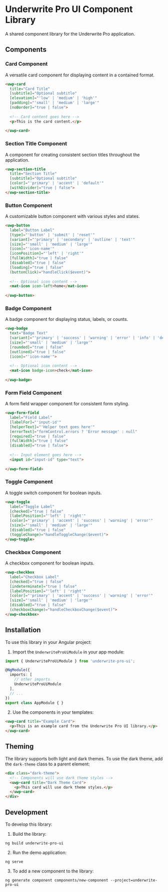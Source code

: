 # Underwrite Pro UI Component Library

A shared component library for the Underwrite Pro application.

## Components

### Card Component

A versatile card component for displaying content in a contained format.

```html
<uwp-card 
  title="Card Title" 
  [subtitle]="Optional subtitle"
  [elevation]="'low' | 'medium' | 'high'"
  [padding]="'small' | 'medium' | 'large'"
  [noBorder]="true | false">
  
  <!-- Card content goes here -->
  <p>This is the card content.</p>
  
</uwp-card>
```

### Section Title Component

A component for creating consistent section titles throughout the application.

```html
<uwp-section-title 
  title="Section Title" 
  [subtitle]="Optional subtitle"
  [color]="'primary' | 'accent' | 'default'"
  [withDivider]="true | false">
</uwp-section-title>
```

### Button Component

A customizable button component with various styles and states.

```html
<uwp-button 
  label="Button Label" 
  [type]="'button' | 'submit' | 'reset'"
  [variant]="'primary' | 'secondary' | 'outline' | 'text'"
  [size]="'small' | 'medium' | 'large'"
  [icon]="'icon-name'"
  [iconPosition]="'left' | 'right'"
  [fullWidth]="true | false"
  [disabled]="true | false"
  [loading]="true | false"
  (buttonClick)="handleClick($event)">
  
  <!-- Optional icon content -->
  <mat-icon icon-left>home</mat-icon>
  
</uwp-button>
```

### Badge Component

A badge component for displaying status, labels, or counts.

```html
<uwp-badge 
  text="Badge Text" 
  [variant]="'primary' | 'success' | 'warning' | 'error' | 'info' | 'default'"
  [size]="'small' | 'medium' | 'large'"
  [rounded]="true | false"
  [outlined]="true | false"
  [icon]="'icon-name'">
  
  <!-- Optional icon content -->
  <mat-icon badge-icon>check</mat-icon>
  
</uwp-badge>
```

### Form Field Component

A form field wrapper component for consistent form styling.

```html
<uwp-form-field 
  label="Field Label" 
  [labelFor]="'input-id'"
  [helperText]="'Helper text goes here'"
  [errorText]="formControl.errors ? 'Error message' : null"
  [required]="true | false"
  [fullWidth]="true | false"
  [disabled]="true | false">
  
  <!-- Input element goes here -->
  <input id="input-id" type="text">
  
</uwp-form-field>
```

### Toggle Component

A toggle switch component for boolean inputs.

```html
<uwp-toggle 
  label="Toggle Label" 
  [checked]="true | false"
  [labelPosition]="'left' | 'right'"
  [color]="'primary' | 'accent' | 'success' | 'warning' | 'error'"
  [size]="'small' | 'medium' | 'large'"
  [disabled]="true | false"
  (toggleChange)="handleToggleChange($event)">
</uwp-toggle>
```

### Checkbox Component

A checkbox component for boolean inputs.

```html
<uwp-checkbox 
  label="Checkbox Label" 
  [checked]="true | false"
  [indeterminate]="true | false"
  [labelPosition]="'left' | 'right'"
  [color]="'primary' | 'accent' | 'success' | 'warning' | 'error'"
  [size]="'small' | 'medium' | 'large'"
  [disabled]="true | false"
  (checkboxChange)="handleCheckboxChange($event)">
</uwp-checkbox>
```

## Installation

To use this library in your Angular project:

1. Import the `UnderwriteProUiModule` in your app module:

```typescript
import { UnderwriteProUiModule } from 'underwrite-pro-ui';

@NgModule({
  imports: [
    // other imports
    UnderwriteProUiModule
  ],
  // ...
})
export class AppModule { }
```

2. Use the components in your templates:

```html
<uwp-card title="Example Card">
  <p>This is an example card from the Underwrite Pro UI library.</p>
</uwp-card>
```

## Theming

The library supports both light and dark themes. To use the dark theme, add the `dark-theme` class to a parent element:

```html
<div class="dark-theme">
  <!-- Components will use dark theme styles -->
  <uwp-card title="Dark Theme Card">
    <p>This card will use dark theme styles.</p>
  </uwp-card>
</div>
```

## Development

To develop this library:

1. Build the library:
```
ng build underwrite-pro-ui
```

2. Run the demo application:
```
ng serve
```

3. To add a new component to the library:
```
ng generate component components/new-component --project=underwrite-pro-ui
```

